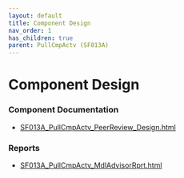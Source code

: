 ```yaml
---
layout: default
title: Component Design
nav_order: 1
has_children: true
parent: PullCmpActv (SF013A)
---
```

# Component Design
### Component Documentation

- [SF013A_PullCmpActv_PeerReview_Design.html](Doc/SF013A_PullCmpActv_PeerReview_Design.html)

### Reports

- [SF013A_PullCmpActv_MdlAdvisorRprt.html](Reports/SF013A_PullCmpActv_MdlAdvisorRprt.html)

